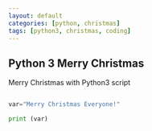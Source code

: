 ```yaml
---
layout: default
categories: [python, christmas]
tags: [python3, christmas, coding]
---
```


## Python 3 Merry Christmas

Merry Christmas with Python3 script

```python

var="Merry Christmas Everyone!"

print (var)

```
